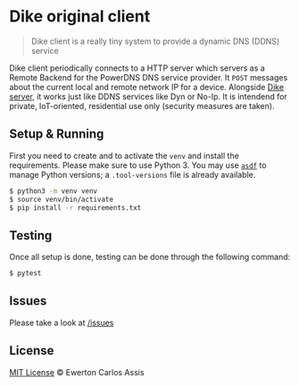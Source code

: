 # Dike original client

> Dike client is a really tiny system to provide a dynamic DNS (DDNS) service

Dike client periodically connects to a HTTP server which servers as a Remote Backend for the
PowerDNS DNS service provider. It `POST` messages about the current local and remote network
IP for a device. Alongside [Dike server](https://github.com/earaujoassis/dike-server), it
works just like DDNS services like Dyn or No-Ip. It is intendend for private, IoT-oriented,
residential use only (security measures are taken).

## Setup & Running

First you need to create and to activate the `venv` and install the requirements. Please make sure
to use Python 3. You may use [`asdf`](https://github.com/asdf-vm/asdf) to manage Python versions; a
`.tool-versions` file is already available.

```sh
$ python3 -m venv venv
$ source venv/bin/activate
$ pip install -r requirements.txt
```

## Testing

Once all setup is done, testing can be done through the following command:

```sh
$ pytest
```

## Issues

Please take a look at [/issues](https://github.com/earaujoassis/dike-client/issues)

## License

[MIT License](http://earaujoassis.mit-license.org/) &copy; Ewerton Carlos Assis
